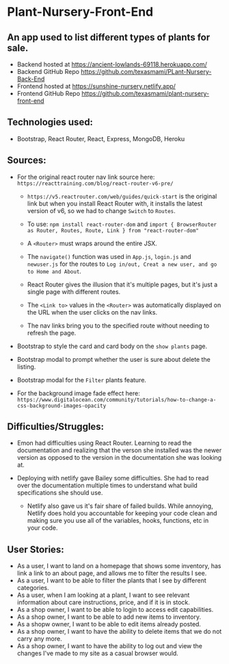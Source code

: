 # Plant-Nursery-Front-End
## An app used to list different types of plants for sale.
- Backend hosted at https://ancient-lowlands-69118.herokuapp.com/
- Backend GitHub Repo https://github.com/texasmami/PLant-Nursery-Back-End
- Frontend hosted at https://sunshine-nursery.netlify.app/
- Frontend GitHub Repo https://github.com/texasmami/plant-nursery-front-end


## Technologies used:

- Bootstrap, React Router, React, Express, MongoDB, Heroku

## Sources:

- For the original react router nav link source here: `https://reacttraining.com/blog/react-router-v6-pre/`

  - `https://v5.reactrouter.com/web/guides/quick-start` is the original link but when you install React Router with, it installs the latest version of v6, so we had to change `Switch` to `Routes`.

  - To use: `npm install react-router-dom` and `import { BrowserRouter as Router, Routes, Route, Link } from "react-router-dom"`

  - A `<Router>` must wraps around the entire JSX.

  - The `navigate()` function was used in `App.js`, `login.js` and `newuser.js` for the routes to `Log in/out, Creat a new user, and go to Home and About`.

  - React Router gives the illusion that it's multiple pages, but it's just a single page with different routes.

  - The `<Link to>` values in the `<Router>` was automatically displayed on the URL when the user clicks on the nav links.

  - The nav links bring you to the specified route without needing to refresh the page.


- Bootstrap to style the card and card body on the `show plants` page. 

- Bootstrap modal to prompt whether the user is sure about delete the listing. 

- Bootstrap modal for the `Filter` plants feature.

- For the background image fade effect here: `https://www.digitalocean.com/community/tutorials/how-to-change-a-css-background-images-opacity`


## Difficulties/Struggles:

- Emon had difficulties using React Router. Learning to read the documentation and realizing that the verson she installed was the newer version as opposed to the version in the documentation she was looking at.

- Deploying with netlify gave Bailey some difficulties. She had to read over the documentation multiple times to understand what build specifications she should use. 
    - Netlify also gave us it's fair share of failed builds. While annoying, Netlify does hold you accountable for keeping your code clean and making sure you use all of the variables, hooks, functions, etc in your code.

## User Stories:
- As a user, I want to land on a homepage that shows some inventory, has link a link to an about page, and allows me to filter the results I see.
- As a user, I want to be able to filter the plants that I see by different categories.
- As a user, when I am looking at a plant, I want to see relevant information about care instructions, price, and if it is in stock.
- As a shop owner, I want to be able to login to access edit capabilities.
- As a shop owner, I want to be able to add new items to inventory.
- As a shopw owner, I want to be able to edit items already posted.
- As a shop owner, I want to have the ability to delete items that we do not carry any more.
- As a shop owner, I want to have the ability to log out and view the changes I've made to my site as a casual browser would.